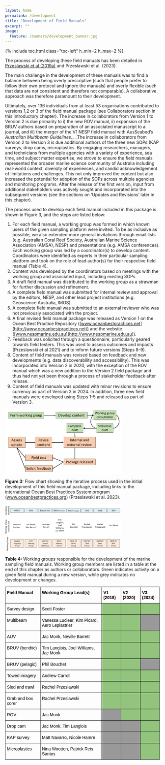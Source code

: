 ```yaml
---
layout: home
permalink: /development
title: "Development of Field Manuals"
excerpt: ""
image:
  feature: /banners/development_banner.jpg
---
```

{% include toc.html class="toc-left" h_min=2 h_max=2 %}

The process of developing these field manuals has been detailed in [Przeslawski et al (2019a)](https://www.frontiersin.org/articles/10.3389/fmars.2019.00177/full) and Przeslawski et al. (2023). 

The main challenge in the development of these manuals was to find a balance between being overly prescriptive (such that people prefer to follow their own protocol and ignore the manuals) and overly flexible (such that data are not consistent and therefore not comparable). A collaborative approach was therefore paramount to their development. 

Ultimately, over 136 individuals from at least 53 organisations contributed to versions 1,2 or 3 of the field manual package (see Collaborators section in this introductory chapter). The increase in collaborators from Version 1 to Version 2 is due primarily to i) the new ROV manual, ii) expansion of the BRUV authors based on preparation of an associated manuscript to a journal, and iii) the merger of the V1 NESP field manual with AusSeabed’s _Australian Multibeam Guidelines_._ _The increase in collaborators from Version 2 to Version 3 is due additional authors of the three new SOPs (KAP surveys, drop cams, microplastics. By engaging researchers, managers, and technicians from multiple agencies with a variety of experience, sea time, and subject matter expertise, we strove to ensure the field manuals represented the broader marine science community of Australia including real-world context, diversity of experiences, and candid acknowledgement of limitations and challenges. This not only improved the content but also increased the potential for adoption of the SOPs across multiple agencies and monitoring programs. After the release of the first version, input from additional stakeholders was actively sought and incorporated into the subsequent versions (see the sections on ‘Updates and Revisions’ later in this chapter).

The process used to develop each field manual included in this package is shown in Figure 3, and the steps are listed below: 

1. For each field manual, a working group was formed in which known users of the given sampling platform were invited. To be as inclusive as possible, we also extended more general invitations through email lists (e.g. Australian Coral Reef Society, Australian Marine Science Association (AMSA), NESP) and presentations (e.g. AMSA conferences). Each working group was led by a coordinator(s) to develop content. Coordinators were identified as experts in their particular sampling platform and took on the role of lead author(s) for their respective field manual (Table 4).
2. Content was developed by the coordinators based on meetings with the working group and associated input, including existing SOPs.
3. A draft field manual was distributed to the working group as a strawman for further discussion and refinement.
4. A complete field manual was submitted for internal review and approval by the editors, NESP, and other lead project institutions (e.g. Geoscience Australia, IMOS).
5. A complete field manual was submitted to an external reviewer who was not previously associated with the project.
6. A final revised field manual package was released as Version 1 on the Ocean Best Practice Repository ([www.oceanbestpractices.net](http://www.oceanbestpractices.net)) and the website ([www.nespmarine.edu.au](http://www.nespmarine.edu.au)).
7. Feedback was solicited through a questionnaire, particularly geared towards field testers. This was used to assess outcomes and impacts (Przeslawski et al 2021) and to inform future versions (Steps 8-9).
8. Content of field manuals was revised based on feedback and new developments (e.g. data discoverability and accessibility). This was incorporated into Version 2 in 2020, with the exception of the ROV manual which was a new addition to the Version 2 field package and thus had not yet been through a process of stakeholder feedback after release. 
9. Content of field manuals was updated with minor revisions to ensure currency as part of Version 3 in 2024. In addition, three new field manuals were developed using Steps 1-5 and released as part of Version 3.

<img src="images/figures/image2.png" width="75%" align="middle">

**Figure 3:** Flow chart showing the iterative process used in the initial development of this field manual package, including links to the international Ocean Best Practices System program (www.oceanbestpractices.org) (Przeslawski et al. 2023).

<img src="images/figures/image3.jpg" width="75%" align="middle">

**Table 4:** Working groups responsible for the development of  the marine sampling field manuals. Working group members are listed in a table at the end of this chapter as authors or collaborators. Green indicates activity on a given field manual during a new version, while grey indicates no development or changes.

<style type="text/css">
.tg  {border-collapse:collapse;border-spacing:0;}
.tg td{border-color:black;border-style:solid;border-width:1px;font-family:Arial, sans-serif;font-size:14px;
  overflow:hidden;padding:10px 5px;word-break:normal;}
.tg th{border-color:black;border-style:solid;border-width:1px;font-family:Arial, sans-serif;font-size:14px;
  font-weight:normal;overflow:hidden;padding:10px 5px;word-break:normal;}
.tg .tg-1wig{font-weight:bold;text-align:left;vertical-align:top}
.tg .tg-0lax{text-align:left;vertical-align:top}
.tg .tg-7utg{background-color:#93C47D;text-align:left;vertical-align:top}
.tg .tg-apnh{background-color:#999;text-align:left;vertical-align:top}
</style>
<table class="tg">
<thead>
  <tr>
    <th class="tg-1wig"><span style="font-weight:700;font-style:normal;text-decoration:none;color:#000;background-color:transparent">Field Manual</span></th>
    <th class="tg-1wig"><span style="font-weight:700;font-style:normal;text-decoration:none;color:#000;background-color:transparent">Working Group Lead(s)</span></th>
    <th class="tg-1wig"><span style="font-weight:700;font-style:normal;text-decoration:none;color:#000;background-color:transparent">V1 (2018)</span></th>
    <th class="tg-1wig"><span style="font-weight:700;font-style:normal;text-decoration:none;color:#000;background-color:transparent">V2 (2020)</span></th>
    <th class="tg-1wig"><span style="font-weight:700;font-style:normal;text-decoration:none;color:#000;background-color:transparent">V3 (2024)</span></th>
  </tr>
</thead>
<tbody>
  <tr>
    <td class="tg-0lax"><span style="font-weight:400;font-style:normal;text-decoration:none;color:#000;background-color:transparent">Survey design</span></td>
    <td class="tg-0lax"><span style="font-weight:400;font-style:normal;text-decoration:none;color:#000;background-color:transparent">Scott Foster</span></td>
    <td class="tg-7utg"></td>
    <td class="tg-7utg"></td>
    <td class="tg-7utg"></td>
  </tr>
  <tr>
    <td class="tg-0lax"><span style="font-weight:400;font-style:normal;text-decoration:none;color:#000;background-color:transparent">Multibeam</span></td>
    <td class="tg-0lax"><span style="font-weight:400;font-style:normal;text-decoration:none;color:#000;background-color:transparent">Vanessa Lucieer, Kim Picard, Aero Leplastrier</span></td>
    <td class="tg-7utg"></td>
    <td class="tg-7utg"></td>
    <td class="tg-apnh"></td>
  </tr>
  <tr>
    <td class="tg-0lax"><span style="font-weight:400;font-style:normal;text-decoration:none;color:#000;background-color:transparent">AUV</span></td>
    <td class="tg-0lax"><span style="font-weight:400;font-style:normal;text-decoration:none;color:#000;background-color:transparent">Jac Monk, Neville Barrett</span></td>
    <td class="tg-7utg"></td>
    <td class="tg-7utg"></td>
    <td class="tg-7utg"></td>
  </tr>
  <tr>
    <td class="tg-0lax"><span style="font-weight:400;font-style:normal;text-decoration:none;color:#000;background-color:transparent">BRUV (benthic)</span></td>
    <td class="tg-0lax"><span style="font-weight:400;font-style:normal;text-decoration:none;color:#000;background-color:transparent">Tim Langlois, Joel Williams, Jac Monk</span></td>
    <td class="tg-7utg"></td>
    <td class="tg-7utg"></td>
    <td class="tg-7utg"></td>
  </tr>
  <tr>
    <td class="tg-0lax"><span style="font-weight:400;font-style:normal;text-decoration:none;color:#000;background-color:transparent">BRUV (pelagic)</span></td>
    <td class="tg-0lax"><span style="font-weight:400;font-style:normal;text-decoration:none;color:#000;background-color:transparent">Phil Bouchet</span></td>
    <td class="tg-7utg"></td>
    <td class="tg-7utg"></td>
    <td class="tg-apnh"></td>
  </tr>
  <tr>
    <td class="tg-0lax"><span style="font-weight:400;font-style:normal;text-decoration:none;color:#000;background-color:transparent">Towed imagery</span></td>
    <td class="tg-0lax"><span style="font-weight:400;font-style:normal;text-decoration:none;color:#000;background-color:transparent">Andrew Carroll</span></td>
    <td class="tg-7utg"></td>
    <td class="tg-7utg"></td>
    <td class="tg-7utg"></td>
  </tr>
  <tr>
    <td class="tg-0lax"><span style="font-weight:400;font-style:normal;text-decoration:none;color:#000;background-color:transparent">Sled and trawl</span></td>
    <td class="tg-0lax"><span style="font-weight:400;font-style:normal;text-decoration:none;color:#000;background-color:transparent">Rachel Przeslawski</span></td>
    <td class="tg-7utg"></td>
    <td class="tg-7utg"></td>
    <td class="tg-7utg"></td>
  </tr>
  <tr>
    <td class="tg-0lax"><span style="font-weight:400;font-style:normal;text-decoration:none;color:#000;background-color:transparent">Grab and box corer</span></td>
    <td class="tg-0lax"><span style="font-weight:400;font-style:normal;text-decoration:none;color:#000;background-color:transparent">Rachel Przeslawski</span></td>
    <td class="tg-7utg"></td>
    <td class="tg-7utg"></td>
    <td class="tg-7utg"></td>
  </tr>
  <tr>
    <td class="tg-0lax"><span style="font-weight:400;font-style:normal;text-decoration:none;color:#000;background-color:transparent">ROV</span></td>
    <td class="tg-0lax"><span style="font-weight:400;font-style:normal;text-decoration:none;color:#000;background-color:transparent">Jac Monk</span></td>
    <td class="tg-apnh"></td>
    <td class="tg-7utg"></td>
    <td class="tg-7utg"></td>
  </tr>
  <tr>
    <td class="tg-0lax"><span style="font-weight:400;font-style:normal;text-decoration:none;color:#000;background-color:transparent">Drop cam</span></td>
    <td class="tg-0lax"><span style="font-weight:400;font-style:normal;text-decoration:none;color:#000;background-color:transparent">Jac Monk, Tim Langlois</span></td>
    <td class="tg-apnh"></td>
    <td class="tg-apnh"></td>
    <td class="tg-7utg"></td>
  </tr>
  <tr>
    <td class="tg-0lax"><span style="font-weight:400;font-style:normal;text-decoration:none;color:#000;background-color:transparent">KAP survey</span></td>
    <td class="tg-0lax"><span style="font-weight:400;font-style:normal;text-decoration:none;color:#000;background-color:transparent">Matt Navarro, Nicole Hamre</span></td>
    <td class="tg-apnh"></td>
    <td class="tg-apnh"></td>
    <td class="tg-7utg"></td>
  </tr>
  <tr>
    <td class="tg-0lax"><span style="font-weight:400;font-style:normal;text-decoration:none;color:#000;background-color:transparent">Microplastics</span></td>
    <td class="tg-0lax"><span style="font-weight:400;font-style:normal;text-decoration:none;color:#000;background-color:transparent">Nina Wootten, Patrick Reis Santos </span></td>
    <td class="tg-apnh"></td>
    <td class="tg-apnh"></td>
    <td class="tg-7utg"></td>
  </tr>
</tbody>
</table>
